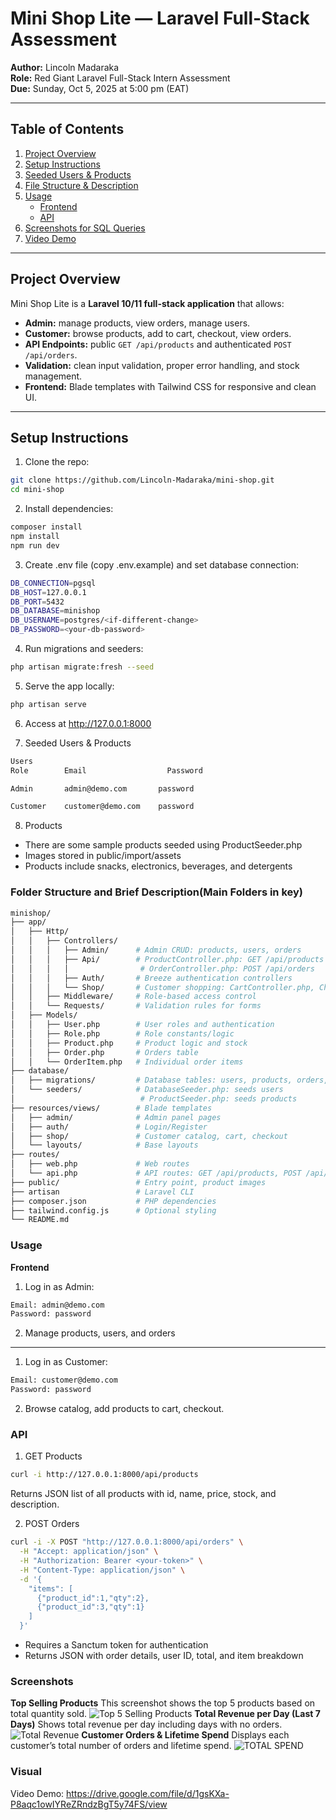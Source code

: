 # Mini Shop Lite — Laravel Full-Stack Assessment

**Author:** Lincoln Madaraka  
**Role:** Red Giant Laravel Full-Stack Intern Assessment  
**Due:** Sunday, Oct 5, 2025 at 5:00 pm (EAT)

---

## Table of Contents
1. [Project Overview](#project-overview)
2. [Setup Instructions](#setup-instructions)
3. [Seeded Users & Products](#seeded-users--products)
4. [File Structure & Description](#file-structure--description)
5. [Usage](#usage)
   - [Frontend](#frontend)
   - [API](#api)
6. [Screenshots for SQL Queries](#screenshots)
7. [Video Demo](#visual)

---

## Project Overview

Mini Shop Lite is a **Laravel 10/11 full-stack application** that allows:

- **Admin:** manage products, view orders, manage users.  
- **Customer:** browse products, add to cart, checkout, view orders.  
- **API Endpoints:** public `GET /api/products` and authenticated `POST /api/orders`.  
- **Validation:** clean input validation, proper error handling, and stock management.  
- **Frontend:** Blade templates with Tailwind CSS for responsive and clean UI.  

---

## Setup Instructions

1. Clone the repo:

```bash
git clone https://github.com/Lincoln-Madaraka/mini-shop.git
cd mini-shop
```
2. Install dependencies:
```bash
composer install
npm install
npm run dev
```
3. Create .env file (copy .env.example) and set database connection:
```bash
DB_CONNECTION=pgsql
DB_HOST=127.0.0.1
DB_PORT=5432
DB_DATABASE=minishop
DB_USERNAME=postgres/<if-different-change>
DB_PASSWORD=<your-db-password>
```

4. Run migrations and seeders:
```bash
php artisan migrate:fresh --seed
```
5. Serve the app locally:
```bash
php artisan serve
```
6. Access at http://127.0.0.1:8000

7. Seeded Users & Products
```bash
Users
Role	    Email	               Password

Admin	    admin@demo.com       password

Customer	customer@demo.com    password
```
8. Products
- There are some sample products seeded using ProductSeeder.php
- Images stored in public/import/assets
- Products include snacks, electronics, beverages, and detergents

### Folder Structure and Brief Description(Main Folders in key)
```bash
minishop/
├── app/
│   ├── Http/
│   │   ├── Controllers/
│   │   │   ├── Admin/      # Admin CRUD: products, users, orders
│   │   │   ├── Api/        # ProductController.php: GET /api/products
│   │   │   │                # OrderController.php: POST /api/orders
│   │   │   ├── Auth/       # Breeze authentication controllers
│   │   │   └── Shop/       # Customer shopping: CartController.php, CheckoutController.php, OrderController.php, ProductController.php
│   │   ├── Middleware/     # Role-based access control
│   │   └── Requests/       # Validation rules for forms
│   ├── Models/
│   │   ├── User.php        # User roles and authentication
│   │   ├── Role.php        # Role constants/logic
│   │   ├── Product.php     # Product logic and stock
│   │   ├── Order.php       # Orders table
│   │   └── OrderItem.php   # Individual order items
├── database/
│   ├── migrations/         # Database tables: users, products, orders, order_items
│   └── seeders/            # DatabaseSeeder.php: seeds users
│                            # ProductSeeder.php: seeds products
├── resources/views/        # Blade templates
│   ├── admin/              # Admin panel pages
│   ├── auth/               # Login/Register
│   ├── shop/               # Customer catalog, cart, checkout
│   └── layouts/            # Base layouts
├── routes/
│   ├── web.php             # Web routes
│   └── api.php             # API routes: GET /api/products, POST /api/orders
├── public/                 # Entry point, product images
├── artisan                 # Laravel CLI
├── composer.json           # PHP dependencies
├── tailwind.config.js      # Optional styling
└── README.md
```
### Usage
**Frontend**
1. Log in as Admin:
```bash
Email: admin@demo.com
Password: password
```
2. Manage products, users, and orders

---
1. Log in as Customer:
```bash
Email: customer@demo.com
Password: password
```
2. Browse catalog, add products to cart, checkout.

### API
1. GET Products
```bash
curl -i http://127.0.0.1:8000/api/products
```
Returns JSON list of all products with id, name, price, stock, and description.

2. POST Orders
```bash
curl -i -X POST "http://127.0.0.1:8000/api/orders" \
  -H "Accept: application/json" \
  -H "Authorization: Bearer <your-token>" \
  -H "Content-Type: application/json" \
  -d '{
    "items": [
      {"product_id":1,"qty":2},
      {"product_id":3,"qty":1}
    ]
  }'
 ```
- Requires a Sanctum token for authentication
- Returns JSON with order details, user ID, total, and item breakdown

### Screenshots
**Top Selling Products**
This screenshot shows the top 5 products based on total quantity sold.
![Top 5 Selling Products](TOP5_SELLING_PRODUCTS.png)
**Total Revenue per Day (Last 7 Days)**
Shows total revenue per day including days with no orders.
![Total Revenue](REVENUE_PAST_7_DAYS.png)
**Customer Orders & Lifetime Spend**
Displays each customer’s total number of orders and lifetime spend.
![TOTAL SPEND](customer_lifestime_spend.png)

### Visual
Video Demo: https://drive.google.com/file/d/1gsKXa-P8aqc1owIYReZRndzBgT5y74FS/view